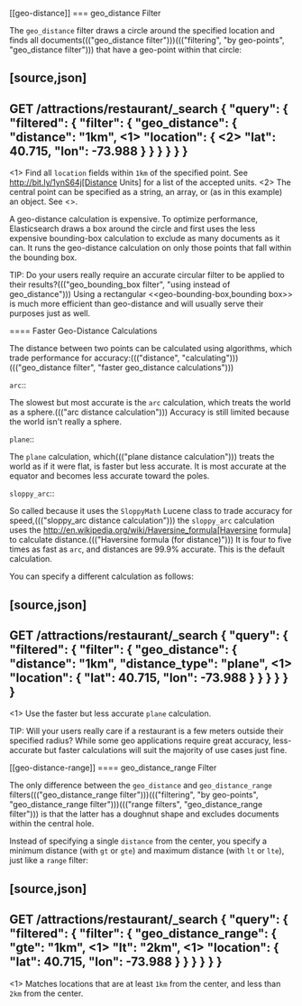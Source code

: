 [[geo-distance]]
=== geo_distance Filter

The `geo_distance` filter draws a circle around the specified location and
finds all documents((("geo_distance filter")))((("filtering", "by geo-points", "geo_distance filter"))) that have a geo-point within that circle:

[source,json]
---------------------
GET /attractions/restaurant/_search
{
  "query": {
    "filtered": {
      "filter": {
        "geo_distance": {
          "distance": "1km", <1>
          "location": { <2>
            "lat":  40.715,
            "lon": -73.988
          }
        }
      }
    }
  }
}
---------------------
<1> Find all `location` fields within `1km` of the specified point.
    See http://bit.ly/1ynS64j[Distance Units] for
    a list of the accepted units.
<2> The central point can be specified as a string, an array, or (as in this
    example) an object. See <<lat-lon-formats>>.

A geo-distance calculation is expensive.  To optimize performance,
Elasticsearch draws a box around the circle and first uses the less expensive
bounding-box calculation to exclude as many documents as it can.  It runs
the geo-distance calculation on only those points that fall within the bounding
box.

TIP: Do your users really require an accurate circular filter to be applied to
their results?((("geo_bounding_box filter", "using instead of geo_distance"))) Using a rectangular <<geo-bounding-box,bounding box>> is much
more efficient than geo-distance and will usually serve their purposes just as
well.

==== Faster Geo-Distance Calculations

The distance between two points can be calculated using algorithms,
which trade performance for accuracy:((("distance", "calculating")))((("geo_distance filter", "faster geo_distance calculations")))

`arc`::

The slowest but most accurate is the `arc` calculation, which treats the world
as a sphere.((("arc distance calculation")))  Accuracy is still limited because the world isn't really a sphere.

`plane`::

The `plane` calculation, which((("plane distance calculation"))) treats the world as if it were flat, is faster
but less accurate. It is most accurate at the equator and becomes less
accurate toward the poles.

`sloppy_arc`::

So called because it uses the `SloppyMath` Lucene class to trade accuracy for speed,((("sloppy_arc distance calculation")))
the `sloppy_arc` calculation uses the
http://en.wikipedia.org/wiki/Haversine_formula[Haversine formula] to calculate
distance.((("Haversine formula (for distance)"))) It is four to five times as fast as `arc`, and distances are 99.9% accurate.
This is the default calculation.

You can specify a different calculation as follows:

[source,json]
---------------------
GET /attractions/restaurant/_search
{
  "query": {
    "filtered": {
      "filter": {
        "geo_distance": {
          "distance":      "1km",
          "distance_type": "plane", <1>
          "location": {
            "lat":  40.715,
            "lon": -73.988
          }
        }
      }
    }
  }
}
---------------------
<1> Use the faster but less accurate `plane` calculation.

TIP: Will your users really care if a restaurant is a few meters outside their specified radius? While some geo applications require great accuracy,
less-accurate but faster calculations will suit the majority of use cases just
fine.

[[geo-distance-range]]
==== geo_distance_range Filter

The only difference between the `geo_distance` and `geo_distance_range`
filters((("geo_distance_range filter")))((("filtering", "by geo-points", "geo_distance_range filter")))((("range filters", "geo_distance_range filter"))) is that the latter has a doughnut shape and excludes documents within
the central hole.

Instead of specifying a single `distance` from the center, you specify a
minimum distance (with `gt` or `gte`)  and maximum distance (with `lt` or
`lte`), just like a `range` filter:

[source,json]
---------------------
GET /attractions/restaurant/_search
{
  "query": {
    "filtered": {
      "filter": {
        "geo_distance_range": {
          "gte":    "1km", <1>
          "lt":     "2km", <1>
          "location": {
            "lat":  40.715,
            "lon": -73.988
          }
        }
      }
    }
  }
}
---------------------
<1> Matches locations that are at least `1km` from the center, and less than
    `2km` from the center.


